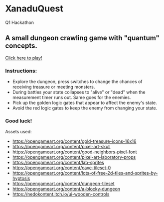 # XanaduQuest
Q1 Hackathon

## A small dungeon crawling game with "quantum" concepts.

[Click here to play!](https://dsguala.github.io/XanaduQuest/)

### Instructions:

- Explore the dungeon, press switches to change the chances of receiving treasure or meeting monsters.
- During battles your state collapses to "alive" or "dead" when the measurement timer runs out. Same goes for the enemies.
- Pick up the  golden logic gates that appear to affect the enemy's state.
- Avoid the red logic gates to keep the enemy from changing your state.

### Good luck!

Assets used:
- https://opengameart.org/content/gold-treasure-icons-16x16
- https://opengameart.org/content/pixel-art-skull
- https://opengameart.org/content/good-neighbors-pixel-font
- https://opengameart.org/content/pixel-art-laboratory-props
- https://opengameart.org/content/lab-sprites
- https://opengameart.org/content/cave-tileset-0
- https://opengameart.org/content/lots-of-free-2d-tiles-and-sprites-by-hyptosis
- https://opengameart.org/content/dungeon-tileset
- https://opengameart.org/content/a-blocky-dungeon
- https://nedokontent.itch.io/ui-wooden-controls

